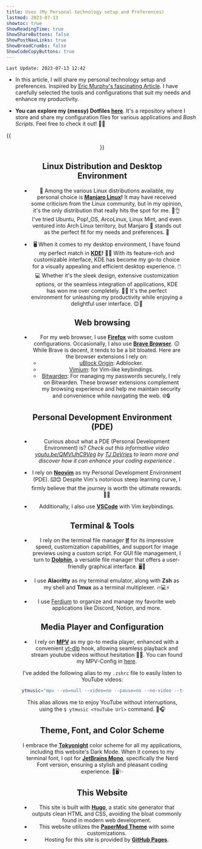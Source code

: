 ```yaml
---
title: Uses (My Personal technology setup and Preferences)
lastmod: 2023-07-13
showtoc: true
ShowReadingTime: true
ShowShareButtons: false
ShowPostNavLinks: true
ShowBreadCrumbs: false
ShowCodeCopyButtons: true
---
```

`Last Update: 2023-07-13 12:42`

+ In this article, I will share my personal technology setup and preferences. Inspired by [Eric Murphy's fascinating Article](https://ericmurphy.xyz/uses/). I have carefully selected the tools and configurations that suit my needs and enhance my productivity.

+ **You can explore my (messy)  Dotfiles [here](https://github.com/nmdra/Dotfiles)**. It's a repository where I store and share my configuration files for various applications and *Bash Scripts*. Feel free to check it out! 👀🔧

{{<figure src="https://raw.githubusercontent.com/nmdra/Dotfiles/main/desktop2023-Jul.webp" caption="Top-Left: Desktop, Top-Right:MPV, Middle-Left:Lf, Middle-Right:Spotify, Bottom-Left:Firefox, Bottom-Right:Neovim with Tmux on Alacritty" align="center" >}}

## Linux Distribution and Desktop Environment

+ 🐧 Among the various Linux distributions available, my personal choice is **[Manjaro Linux](https://manjaro.org)!** It may have received some criticism from the Linux community, but in my opinion, it's the only distribution that really hits the spot for me. 🎯👌 I've tried Ubuntu, Pop!_OS, ArcoLinux, Linux Mint, and even ventured into Arch Linux territory, but Manjaro 🐧 stands out as the perfect fit for my needs and preferences. 🌟

+ 🖥️ When it comes to my desktop environment, I have found my perfect match in **[KDE](https://kde.org/)!** 🌈✨ With its feature-rich and customizable interface, KDE has become my go-to choice for a visually appealing and efficient desktop experience. 🖱️💻 Whether it's the sleek design, extensive customization options, or the seamless integration of applications, KDE has won me over completely. 💙🐧 It's the perfect environment for unleashing my productivity while enjoying a delightful user interface. 😊🚀

## Web browsing

+ For my web browser, I use **[Firefox](https://firefox.com)** with some custom configurations. Occasionally, I also use **[Brave Browser](brave.com)**. 😑 While Brave is decent, it tends to be a bit bloated.
Here are the browser extensions I rely on:
    - [uBlock Origin](https://ublockorigin.com/): Adblocker.
    - [Vimium](https://addons.mozilla.org/en-US/firefox/addon/vimium-ff/): for Vim-like keybindings.
    - [Bitwarden](https://bitwarden.com/): For managing my passwords securely, I rely on Bitwarden.
These browser extensions complement my browsing experience and help me maintain security and convenience while navigating the web. 🌐🔒

## Personal Development Environment (PDE)

+ Curious about what a PDE (Personal Development Environment) is? *Check out this informative video [youtu.be/QMVIJhC9Veg](https://youtu.be/QMVIJhC9Veg) by [TJ DeVries](https://github.com/tjdevries) to learn more and discover how it can enhance your coding experience*
.
+ I rely on **[Neovim](https://neovim.org)** as my Personal Development Environment (PDE). ⌨️😊 Despite Vim's notorious steep learning curve, I firmly believe that the journey is worth the ultimate rewards. 🚀💪

+ Additionally, I also use **[VSCode](https://code.visualstudio.com)** with Vim keybindings.

## Terminal & Tools

+ I rely on the terminal file manager **[lf](https://github.com/gokcehan/lf)** for its impressive speed, customization capabilities, and support for image previews using a custom script. For GUI file management, I turn to **[Dolphin](https://invent.kde.org/system/dolphin)**, a versatile file manager that offers a user-friendly graphical interface. 🖥️📂

+ I use **Alacritty** as my terminal emulator, along with **Zsh** as my shell and **Tmux** as a terminal multiplexer. 🔥💻⚡

+ I use [Ferdium](https://github.com/ferdium/ferdium-app) to organize and manage my favorite web applications like Discord, Notion, and more.

## Media Player and Configuration

+ I rely on **[MPV](https://github.com/mpv-player/mpv)** as my go-to media player, enhanced with a convenient [yt-dlp](https://github.com/yt-dlp/yt-dlp) hook, allowing seamless playback and stream youtube videos without hesitation 🎥🎵. You can found my MPV-Config in [here](https://github.com/nmdra/Dotfiles/tree/main/mpv).

I've added the following alias to my `.zshrc` file to easily listen to YouTube videos:

```bash
ytmusic="mpv --vo=null --video=no --pause=no --no-video --term-osd-bar --loop-playlist=inf "
```

This alias allows me to enjoy YouTube without interruptions, using the `$ ytmusic <YouTube Url>` command. 🎵🎧


## Theme, Font, and Color Scheme

I embrace the **[Tokyonight](https://github.com/folke/tokyonight.nvim)** color scheme for all my applications, including this website's Dark Mode. When it comes to my terminal font, I opt for **[JetBrains Mono](https://www.jetbrains.com/lp/mono/)**, specifically the Nerd Font version, ensuring a stylish and pleasant coding experience. 🎨🖥️✨

## This Website

- This site is built with **[Hugo](https://gohugo.io)**, a static site generator that outputs clean HTML and CSS, avoiding the bloat commonly found in modern web development.
- This website utilizes the **[PaperMod Theme](https://github.com/adityatelange/hugo-PaperMod)** with some customizations.
- Hosting for this site is provided by **[GitHub Pages](https://github.io)**.

